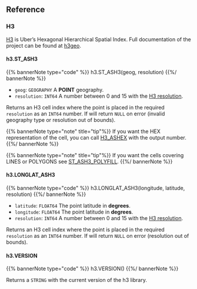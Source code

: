 ## Reference

### H3

[H3](https://eng.uber.com/h3/) is Uber’s Hexagonal Hierarchical Spatial Index. Full documentation of the project can be found at [h3geo](https://h3geo.org/docs).

#### h3.ST_ASH3

{{% bannerNote type="code" %}}
h3.ST_ASH3(geog, resolution)
{{%/ bannerNote %}}

* `geog`: `GEOGRAPHY` A **POINT** geography.
* `resolution`: `INT64` A number between 0 and 15 with the [H3 resolution](https://h3geo.org/docs/core-library/restable).

Returns an H3 cell index where the point is placed in the required `resolution` as an `INT64` number. If will return `NULL` on error (invalid geography type or resolution out of bounds).

{{% bannerNote type="note" title="tip"%}}
If you want the HEX representation of the cell, you can call [H3_ASHEX](#h3.H3ASHEX) with the output number.
{{%/ bannerNote %}}

{{% bannerNote type="note" title="tip"%}}
If you want the cells covering LINES or POLYGONS see [ST_ASH3_POLYFILL](#h3.LONGLAT_ASH3).
{{%/ bannerNote %}}

#### h3.LONGLAT_ASH3

{{% bannerNote type="code" %}}
h3.LONGLAT_ASH3(longitude, latitude, resolution)
{{%/ bannerNote %}}

* `latitude`: `FLOAT64` The point latitude in **degrees**.
* `longitude`: `FLOAT64` The point latitude in **degrees**.
* `resolution`: `INT64` A number between 0 and 15 with the [H3 resolution](https://h3geo.org/docs/core-library/restable).

Returns an H3 cell index where the point is placed in the required `resolution` as an `INT64` number. If will return `NULL` on error (resolution out of bounds).

#### h3.VERSION

{{% bannerNote type="code" %}}
h3.VERSION()
{{%/ bannerNote %}}

Returns a `STRING` with the current version of the h3 library.
